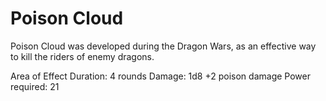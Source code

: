 ﻿# Poison Cloud

Poison Cloud was developed during the Dragon Wars, as an effective way to kill the riders of enemy dragons.

Area of Effect
Duration: 4 rounds
Damage: 1d8 +2 poison damage
Power required: 21